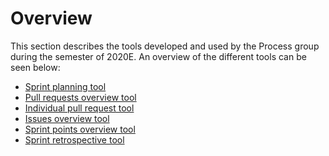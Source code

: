 # Overview

This section describes the tools developed and used by the Process group during the semester of 2020E.
An overview of the different tools can be seen below:

- [Sprint planning tool](sprint_planning_tool.md)
- [Pull requests overview tool](pull_requests_overview_tool.md)
- [Individual pull request tool](individual_pull_request_tool.md)
- [Issues overview tool](issues_overview_tool.md)
- [Sprint points overview tool](sprint_points_overview_tool.md)
- [Sprint retrospective tool](sprint_retrospective_tool.md)
